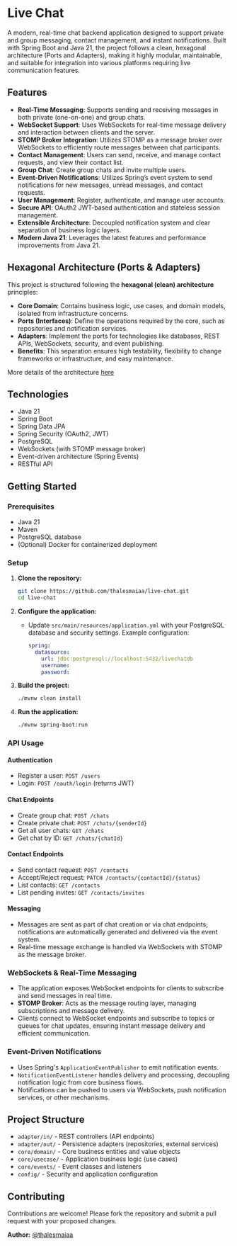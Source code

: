 # Live Chat

A modern, real-time chat backend application designed to support private and group messaging, contact management, and
instant notifications. Built with Spring Boot and Java 21, the project follows a clean, hexagonal architecture (Ports
and Adapters), making it highly modular, maintainable, and suitable for integration into various platforms requiring
live communication features.

## Features

- **Real-Time Messaging**: Supports sending and receiving messages in both private (one-on-one) and group chats.
- **WebSocket Support**: Uses WebSockets for real-time message delivery and interaction between clients and the server.
- **STOMP Broker Integration**: Utilizes STOMP as a message broker over WebSockets to efficiently route messages between
  chat participants.
- **Contact Management**: Users can send, receive, and manage contact requests, and view their contact list.
- **Group Chat**: Create group chats and invite multiple users.
- **Event-Driven Notifications**: Utilizes Spring’s event system to send notifications for new messages, unread
  messages, and contact requests.
- **User Management**: Register, authenticate, and manage user accounts.
- **Secure API**: OAuth2 JWT-based authentication and stateless session management.
- **Extensible Architecture**: Decoupled notification system and clear separation of business logic layers.
- **Modern Java 21**: Leverages the latest features and performance improvements from Java 21.

## Hexagonal Architecture (Ports & Adapters)

This project is structured following the **hexagonal (clean) architecture** principles:

- **Core Domain**: Contains business logic, use cases, and domain models, isolated from infrastructure concerns.
- **Ports (Interfaces)**: Define the operations required by the core, such as repositories and notification services.
- **Adapters**: Implement the ports for technologies like databases, REST APIs, WebSockets, security, and event
  publishing.
- **Benefits**: This separation ensures high testability, flexibility to change frameworks or infrastructure, and easy
  maintenance.

More details of the architecture [here](./architecture.md)

## Technologies

- Java 21
- Spring Boot
- Spring Data JPA
- Spring Security (OAuth2, JWT)
- PostgreSQL
- WebSockets (with STOMP message broker)
- Event-driven architecture (Spring Events)
- RESTful API

## Getting Started

### Prerequisites

- Java 21
- Maven
- PostgreSQL database
- (Optional) Docker for containerized deployment

### Setup

1. **Clone the repository:**

   ```bash
   git clone https://github.com/thalesmaiaa/live-chat.git
   cd live-chat
   ```

2. **Configure the application:**

    - Update `src/main/resources/application.yml` with your PostgreSQL database and security settings. Example
      configuration:
      ```yaml
      spring:
        datasource:
          url: jdbc:postgresql://localhost:5432/livechatdb
          username:
          password:
      ```

3. **Build the project:**

   ```bash
   ./mvnw clean install
   ```

4. **Run the application:**
   ```bash
   ./mvnw spring-boot:run
   ```

### API Usage

#### Authentication

- Register a user: `POST /users`
- Login: `POST /oauth/login` (returns JWT)

#### Chat Endpoints

- Create group chat: `POST /chats`
- Create private chat: `POST /chats/{senderId}`
- Get all user chats: `GET /chats`
- Get chat by ID: `GET /chats/{chatId}`

#### Contact Endpoints

- Send contact request: `POST /contacts`
- Accept/Reject request: `PATCH /contacts/{contactId}/{status}`
- List contacts: `GET /contacts`
- List pending invites: `GET /contacts/invites`

#### Messaging

- Messages are sent as part of chat creation or via chat endpoints; notifications are automatically generated and
  delivered via the event system.
- Real-time message exchange is handled via WebSockets with STOMP as the message broker.

### WebSockets & Real-Time Messaging

- The application exposes WebSocket endpoints for clients to subscribe and send messages in real time.
- **STOMP Broker**: Acts as the message routing layer, managing subscriptions and message delivery.
- Clients connect to WebSocket endpoints and subscribe to topics or queues for chat updates, ensuring instant message
  delivery and efficient communication.

### Event-Driven Notifications

- Uses Spring's `ApplicationEventPublisher` to emit notification events.
- `NotificationEventListener` handles delivery and processing, decoupling notification logic from core business flows.
- Notifications can be pushed to users via WebSockets, push notification services, or other mechanisms.

## Project Structure

- `adapter/in/` - REST controllers (API endpoints)
- `adapter/out/` - Persistence adapters (repositories, external services)
- `core/domain/` - Core business entities and value objects
- `core/usecase/` - Application business logic (use cases)
- `core/events/` - Event classes and listeners
- `config/` - Security and application configuration

## Contributing

Contributions are welcome! Please fork the repository and submit a pull request with your proposed changes.

**Author:** [@thalesmaiaa](https://github.com/thalesmaiaa)
